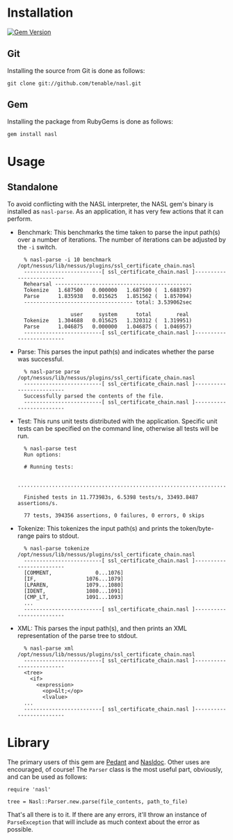 # Installation

[![Gem Version](http://img.shields.io/gem/v/nasl.svg?style=flat-square)](https://rubygems.org/gems/nasl)

## Git

Installing the source from Git is done as follows:

    git clone git://github.com/tenable/nasl.git

## Gem


Installing the package from RubyGems is done as follows:

    gem install nasl

# Usage

## Standalone

To avoid conflicting with the NASL interpreter, the NASL gem's binary is
installed as `nasl-parse`. As an application, it has very few actions that it
can perform.

* Benchmark: This benchmarks the time taken to parse the input path(s) over a
  number of iterations. The number of iterations can be adjusted by the `-i`
  switch.

        % nasl-parse -i 10 benchmark /opt/nessus/lib/nessus/plugins/ssl_certificate_chain.nasl
        -------------------------[ ssl_certificate_chain.nasl ]-------------------------
        Rehearsal --------------------------------------------
        Tokenize   1.687500   0.000000   1.687500 (  1.688397)
        Parse      1.835938   0.015625   1.851562 (  1.857094)
        ----------------------------------- total: 3.539062sec
        
                       user     system      total        real
        Tokenize   1.304688   0.015625   1.320312 (  1.319951)
        Parse      1.046875   0.000000   1.046875 (  1.046957)
        -------------------------[ ssl_certificate_chain.nasl ]-------------------------

* Parse: This parses the input path(s) and indicates whether the parse was
  successful.

        % nasl-parse parse /opt/nessus/lib/nessus/plugins/ssl_certificate_chain.nasl
        -------------------------[ ssl_certificate_chain.nasl ]-------------------------
        Successfully parsed the contents of the file.
        -------------------------[ ssl_certificate_chain.nasl ]-------------------------

* Test: This runs unit tests distributed with the application. Specific unit
  tests can be specified on the command line, otherwise all tests will be run.

        % nasl-parse test
        Run options:
        
        # Running tests:
        
        .............................................................................
        
        Finished tests in 11.773983s, 6.5398 tests/s, 33493.8487 assertions/s.
        
        77 tests, 394356 assertions, 0 failures, 0 errors, 0 skips

* Tokenize: This tokenizes the input path(s) and prints the token/byte-range
  pairs to stdout.

        % nasl-parse tokenize /opt/nessus/lib/nessus/plugins/ssl_certificate_chain.nasl
        -------------------------[ ssl_certificate_chain.nasl ]-------------------------
        [COMMENT,              0...1076]
        [IF,                1076...1079]
        [LPAREN,            1079...1080]
        [IDENT,             1080...1091]
        [CMP_LT,            1091...1093]
        ...
        -------------------------[ ssl_certificate_chain.nasl ]-------------------------

* XML: This parses the input path(s), and then prints an XML representation of
  the parse tree to stdout.

        % nasl-parse xml /opt/nessus/lib/nessus/plugins/ssl_certificate_chain.nasl
        -------------------------[ ssl_certificate_chain.nasl ]-------------------------
        <tree>
          <if>
            <expression>
              <op>&lt;</op>
              <lvalue>
        ...
        -------------------------[ ssl_certificate_chain.nasl ]-------------------------

# Library

The primary users of this gem are [Pedant][pedant] and [Nasldoc][nasldoc]. Other
uses are encouraged, of course! The `Parser` class is the most useful part,
obviously, and can be used as follows:

    require 'nasl'

    tree = Nasl::Parser.new.parse(file_contents, path_to_file)

That's all there is to it. If there are any errors, it'll throw an instance of
`ParseException` that will include as much context about the error as possible.

[nasldoc]: https://github.com/tenable/nasldoc
[pedant]: https://github.com/tenable/pedant
